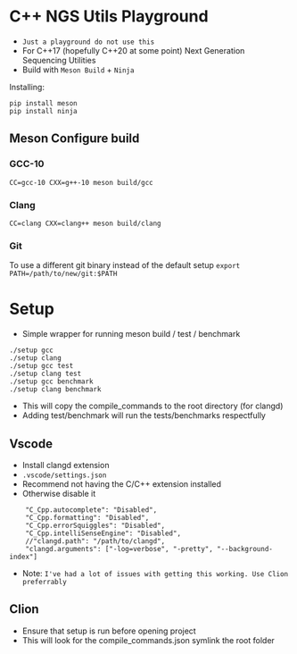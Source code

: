 # C++ NGS Utils Playground
- `Just a playground do not use this`
- For C++17 (hopefully C++20 at some point) Next Generation Sequencing Utilities
- Build with `Meson Build` + `Ninja`

Installing:

```
pip install meson
pip install ninja
```

## Meson Configure build

### GCC-10

```
CC=gcc-10 CXX=g++-10 meson build/gcc 
```

### Clang

```
CC=clang CXX=clang++ meson build/clang
```

### Git 

To use a different git binary instead of the default setup `export PATH=/path/to/new/git:$PATH`

# Setup

- Simple wrapper for running meson build / test / benchmark

```
./setup gcc 
./setup clang
./setup gcc test
./setup clang test
./setup gcc benchmark
./setup clang benchmark
```

- This will copy the compile_commands to the root directory (for clangd) 
- Adding test/benchmark will run the tests/benchmarks respectfully



## Vscode
- Install clangd extension
- `.vscode/settings.json`
- Recommend not having the C/C++ extension installed
- Otherwise disable it

```
    "C_Cpp.autocomplete": "Disabled",
    "C_Cpp.formatting": "Disabled",
    "C_Cpp.errorSquiggles": "Disabled",
    "C_Cpp.intelliSenseEngine": "Disabled",
    //"clangd.path": "/path/to/clangd",
    "clangd.arguments": ["-log=verbose", "-pretty", "--background-index"]
```

- Note: `I've had a lot of issues with getting this working. Use Clion preferrably`

## Clion

- Ensure that setup is run before opening project 
- This will look for the compile_commands.json symlink the root folder 